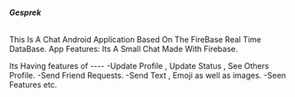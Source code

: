 ###### **Gesprek**


This Is A Chat Android Application Based On The FireBase Real Time DataBase. App Features:
Its A Small Chat Made With Firebase.

Its Having features of ----
-Update Profile , Update Status , See Others Profile.
-Send Friend Requests.
-Send Text , Emoji as well as images.
-Seen Features etc.
